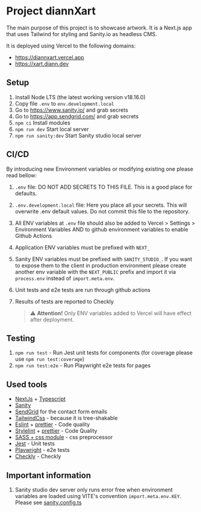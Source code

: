 # Project diannXart

The main purpose of this project is to showcase artwork. It is a Next.js app that uses Tailwind for styling and Sanity.io as headless CMS.

It is deployed using Vercel to the following domains:
- https://diannxart.vercel.app
- https://xart.diann.dev

## Setup

1. Install Node LTS (the latest working version v18.16.0)
2. Copy file `.env` to `env.development.local`
3. Go to https://www.sanity.io/ and grab secrets
4. Go to https://app.sendgrid.com/ and grab secrets
4. `npm ci` Install modules
5. `npm run dev` Start local server
6. `npm run sanity:dev` Start Sanity studio local server

## CI/CD

By introducing new Environment variables or modifying existing one please read bellow:

1. `.env` file: DO NOT ADD SECRETS TO THIS FILE. This is a good place for defaults.
2. `.env.development.local` file: Here you place all your secrets. This will overwrite .env default values. Do not commit this file to the repository. 
3. All ENV variables at `.env` file should also be added to Vercel > Settings > Environment Variables AND to github environment variables to enable Github Actions
4. Application ENV variables must be prefixed with `NEXT_`
5. Sanity ENV variables must be prefixed with `SANITY_STUDIO_`. If you want to expose them to the client in production environment please create another env variable with the `NEXT_PUBLIC` prefix and import it via `process.env` instead of `import.meta.env`.
6. Unit tests and e2e tests are run through github actions
7. Results of tests are reported to Checkly

   > ⚠️ **Attention!** Only ENV variables added to Vercel will have effect after deployment.

## Testing

1. `npm run test` - Run Jest unit tests for components (for coverage please use `npm run test:coverage`)
2. `npm run test:e2e` - Run Playwright e2e tests for pages

## Used tools

-   [NextJs](https://nextjs.org) + [Typescript](https://www.typescriptlang.org)
-   [Sanity](https://www.sanity.io/)
-   [SendGrid](https://app.sendgrid.com/) for the contact form emails
-   [TailwindCss](https://tailwindcss.com) - because it is tree-shakable
-   [Eslint](https://eslint.org) + [prettier](https://prettier.io) - Code quality
-   [Stylelint](https://stylelint.io) + [prettier](https://prettier.io) - Code Quality
-   [SASS + css module](https://sass-lang.com) - css preprocessor
-   [Jest](https://jestjs.io/) - Unit tests
-   [Playwright](https://playwright.dev/) - e2e tests
-   [Checkly](https://www.checklyhq.com/) - Checkly

## Important information
1. Sanity studio dev server only runs error free when environment variables are loaded using VITE's convention `import.meta.env.KEY`. Please see [sanity.config.ts](sanity.config.ts)